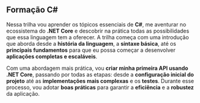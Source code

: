 ## Formação C#

Nessa trilha vou aprender os tópicos essenciais de **C#**, me aventurar no ecossistema do **.NET Core** e descobrir na prática todas as possibilidades que essa linguagem tem a oferecer. A trilha começa com uma introdução que aborda desde a **história da linguagem**, a **sintaxe básica**, até os **principais fundamentos** para que eu possa começar a desenvolver **aplicações completas e escaláveis**.

Com uma abordagem mais prática, vou **criar minha primeira API usando .NET Core**, passando por todas as etapas: desde a **configuração inicial do projeto** até as **implementações mais complexas** e os **testes**. Durante esse processo, vou adotar **boas práticas** para garantir a **eficiência** e a **robustez** da aplicação.
